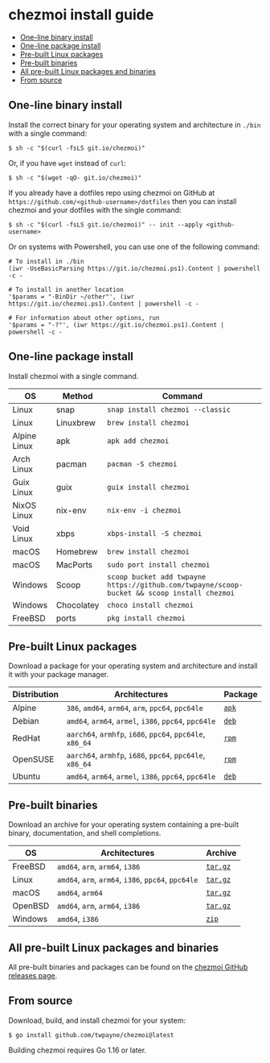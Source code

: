 # chezmoi install guide

<!--- toc --->
* [One-line binary install](#one-line-binary-install)
* [One-line package install](#one-line-package-install)
* [Pre-built Linux packages](#pre-built-linux-packages)
* [Pre-built binaries](#pre-built-binaries)
* [All pre-built Linux packages and binaries](#all-pre-built-linux-packages-and-binaries)
* [From source](#from-source)

## One-line binary install

Install the correct binary for your operating system and architecture in `./bin`
with a single command:

```console
$ sh -c "$(curl -fsLS git.io/chezmoi)"
```

Or, if you have `wget` instead of `curl`:

```console
$ sh -c "$(wget -qO- git.io/chezmoi)"
```

If you already have a dotfiles repo using chezmoi on GitHub at
`https://github.com/<github-username>/dotfiles` then you can install chezmoi and
your dotfiles with the single command:

```console
$ sh -c "$(curl -fsLS git.io/chezmoi)" -- init --apply <github-username>
```

Or on systems with Powershell, you can use one of the following command:

```
# To install in ./bin
(iwr -UseBasicParsing https://git.io/chezmoi.ps1).Content | powershell -c -

# To install in another location
'$params = "-BinDir ~/other"', (iwr https://git.io/chezmoi.ps1).Content | powershell -c -

# For information about other options, run
'$params = "-?"', (iwr https://git.io/chezmoi.ps1).Content | powershell -c -
```

## One-line package install

Install chezmoi with a single command.

| OS           | Method     | Command                                                                                     |
| ------------ | ---------- | ------------------------------------------------------------------------------------------- |
| Linux        | snap       | `snap install chezmoi --classic`                                                            |
| Linux        | Linuxbrew  | `brew install chezmoi`                                                                      |
| Alpine Linux | apk        | `apk add chezmoi`                                                                           |
| Arch Linux   | pacman     | `pacman -S chezmoi`                                                                         |
| Guix Linux   | guix       | `guix install chezmoi`                                                                      |
| NixOS Linux  | nix-env    | `nix-env -i chezmoi`                                                                        |
| Void Linux   | xbps       | `xbps-install -S chezmoi`                                                                   |
| macOS        | Homebrew   | `brew install chezmoi`                                                                      |
| macOS        | MacPorts   | `sudo port install chezmoi`                                                                 |
| Windows      | Scoop      | `scoop bucket add twpayne https://github.com/twpayne/scoop-bucket && scoop install chezmoi` |
| Windows      | Chocolatey | `choco install chezmoi`                                                                     |
| FreeBSD      | ports      | `pkg install chezmoi`                                                                       |

## Pre-built Linux packages

Download a package for your operating system and architecture and install it
with your package manager.

| Distribution | Architectures                                             | Package                                                     |
| ------------ | --------------------------------------------------------- | ----------------------------------------------------------- |
| Alpine       | `386`, `amd64`, `arm64`, `arm`, `ppc64`, `ppc64le`        | [`apk`](https://github.com/twpayne/chezmoi/releases/latest) |
| Debian       | `amd64`, `arm64`, `armel`, `i386`, `ppc64`, `ppc64le`     | [`deb`](https://github.com/twpayne/chezmoi/releases/latest) |
| RedHat       | `aarch64`, `armhfp`, `i686`, `ppc64`, `ppc64le`, `x86_64` | [`rpm`](https://github.com/twpayne/chezmoi/releases/latest) |
| OpenSUSE     | `aarch64`, `armhfp`, `i686`, `ppc64`, `ppc64le`, `x86_64` | [`rpm`](https://github.com/twpayne/chezmoi/releases/latest) |
| Ubuntu       | `amd64`, `arm64`, `armel`, `i386`, `ppc64`, `ppc64le`     | [`deb`](https://github.com/twpayne/chezmoi/releases/latest) |

## Pre-built binaries

Download an archive for your operating system containing a pre-built binary,
documentation, and shell completions.

| OS         | Architectures                                       | Archive                                                        |
| ---------- | --------------------------------------------------- | -------------------------------------------------------------- |
| FreeBSD    | `amd64`, `arm`, `arm64`, `i386`                     | [`tar.gz`](https://github.com/twpayne/chezmoi/releases/latest) |
| Linux      | `amd64`, `arm`, `arm64`, `i386`, `ppc64`, `ppc64le` | [`tar.gz`](https://github.com/twpayne/chezmoi/releases/latest) |
| macOS      | `amd64`, `arm64`                                    | [`tar.gz`](https://github.com/twpayne/chezmoi/releases/latest) |
| OpenBSD    | `amd64`, `arm`, `arm64`, `i386`                     | [`tar.gz`](https://github.com/twpayne/chezmoi/releases/latest) |
| Windows    | `amd64`, `i386`                                     | [`zip`](https://github.com/twpayne/chezmoi/releases/latest)    |

## All pre-built Linux packages and binaries

All pre-built binaries and packages can be found on the [chezmoi GitHub releases
page](https://github.com/twpayne/chezmoi/releases/latest).

## From source

Download, build, and install chezmoi for your system:

```console
$ go install github.com/twpayne/chezmoi@latest
```

Building chezmoi requires Go 1.16 or later.
